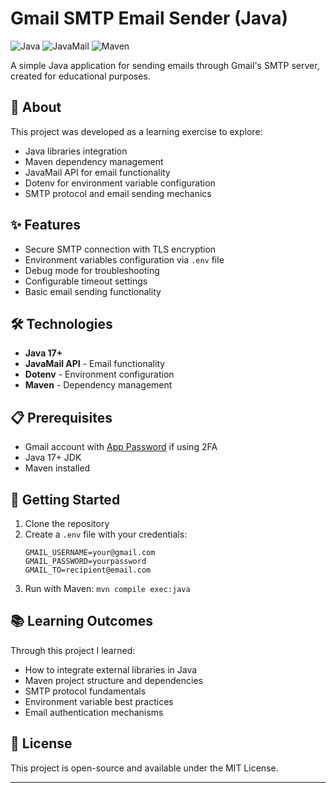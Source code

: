 # Gmail SMTP Email Sender (Java)

![Java](https://img.shields.io/badge/Java-17%2B-blue)
![JavaMail](https://img.shields.io/badge/JavaMail-1.6.7-orange)
![Maven](https://img.shields.io/badge/Build-Maven-yellowgreen)

A simple Java application for sending emails through Gmail's SMTP server, created for educational purposes.

## 📌 About

This project was developed as a learning exercise to explore:
- Java libraries integration
- Maven dependency management
- JavaMail API for email functionality
- Dotenv for environment variable configuration
- SMTP protocol and email sending mechanics

## ✨ Features

- Secure SMTP connection with TLS encryption
- Environment variables configuration via `.env` file
- Debug mode for troubleshooting
- Configurable timeout settings
- Basic email sending functionality

## 🛠️ Technologies

- **Java 17+**
- **JavaMail API** - Email functionality
- **Dotenv** - Environment configuration
- **Maven** - Dependency management

## 📋 Prerequisites

- Gmail account with [App Password](https://myaccount.google.com/apppasswords) if using 2FA
- Java 17+ JDK
- Maven installed

## 🚀 Getting Started

1. Clone the repository
2. Create a `.env` file with your credentials:
   ```
   GMAIL_USERNAME=your@gmail.com
   GMAIL_PASSWORD=yourpassword
   GMAIL_TO=recipient@email.com
   ```
3. Run with Maven: `mvn compile exec:java`

## 📚 Learning Outcomes

Through this project I learned:
- How to integrate external libraries in Java
- Maven project structure and dependencies
- SMTP protocol fundamentals
- Environment variable best practices
- Email authentication mechanisms

## 📜 License

This project is open-source and available under the MIT License.

---
